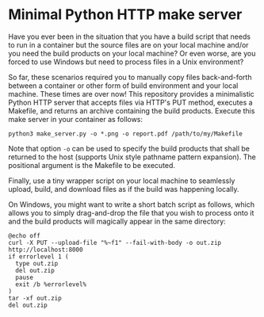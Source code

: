 # Minimal Python HTTP make server

Have you ever been in the situation
that you have a build script that needs to run in a container
but the source files are on your local machine
and/or you need the build products on your local machine?
Or even worse, are you forced to use Windows
but need to process files in a Unix environment?

So far, these scenarios required you to manually copy files back-and-forth
between a container or other form of build environment and your local machine.
These times are over now!
This repository provides a minimalistic Python HTTP server
that accepts files via HTTP's PUT method,
executes a Makefile,
and returns an archive containing the build products.
Execute this make server in your container as follows:
```
python3 make_server.py -o *.png -o report.pdf /path/to/my/Makefile
```
Note that option `-o` can be used to specify the build products
that shall be returned to the host
(supports Unix style pathname pattern expansion).
The positional argument is the Makefile to be executed.

Finally, use a tiny wrapper script on your local machine
to seamlessly upload, build, and download files
as if the build was happening locally.

On Windows, you might want to write a short batch script as follows,
which allows you to simply drag-and-drop the file
that you wish to process onto it
and the build products will magically appear in the same directory:
```
@echo off
curl -X PUT --upload-file "%~f1" --fail-with-body -o out.zip http://localhost:8000
if errorlevel 1 (
  type out.zip
  del out.zip
  pause
  exit /b %errorlevel%
)
tar -xf out.zip
del out.zip
```
